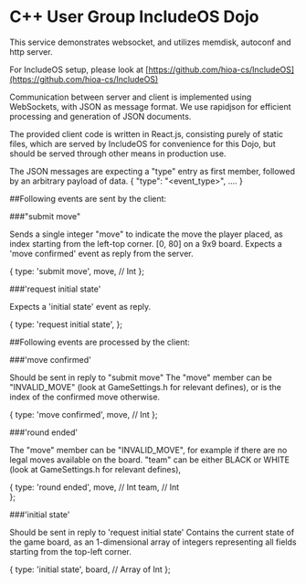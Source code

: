 # C++ User Group IncludeOS Dojo

This service demonstrates websocket, and utilizes memdisk, autoconf and http server.

For IncludeOS setup, please look at
[https://github.com/hioa-cs/IncludeOS](https://github.com/hioa-cs/IncludeOS)

Communication between server and client is implemented using WebSockets, with JSON as message format.
We use rapidjson for efficient processing and generation of JSON documents.

The provided client code is written in React.js, consisting purely of static files,
which are served by IncludeOS for convenience for this Dojo, but should be served through other means in production use.

The JSON messages are expecting a "type" entry as first member,
followed by an arbitrary payload of data.
{
    "type": "<event_type>",
    ....
}

##Following events are sent by the client:

###"submit move"

Sends a single integer "move" to indicate the move the player placed,
as index starting from the left-top corner. [0, 80] on a 9x9 board.
Expects a 'move confirmed' event as reply from the server.

{
    type: 'submit move',
    move, // Int
};


###'request initial state'

Expects a 'initial state' event as reply.

{
    type: 'request initial state',
};


##Following events are processed by the client:

###'move confirmed'

Should be sent in reply to "submit move"
The "move" member can be "INVALID_MOVE" (look at GameSettings.h for relevant defines),
or is the index of the confirmed move otherwise.

{
    type: 'move confirmed',
    move, // Int
};


###'round ended'

The "move" member can be "INVALID_MOVE", for example if there are no legal moves available on the board.
"team" can be either BLACK or WHITE  (look at GameSettings.h for relevant defines),

{
    type: 'round ended',
    move, // Int
    team, // Int    
};


###'initial state'

Should be sent in reply to 'request initial state'
Contains the current state of the game board, as an 1-dimensional array of integers representing all fields 
starting from the top-left corner.

{
    type: 'initial state',
    board, // Array of Int
};
